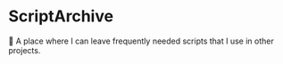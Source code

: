# ScriptArchive
🦋 A place where I can leave frequently needed scripts that I use in other projects. 
